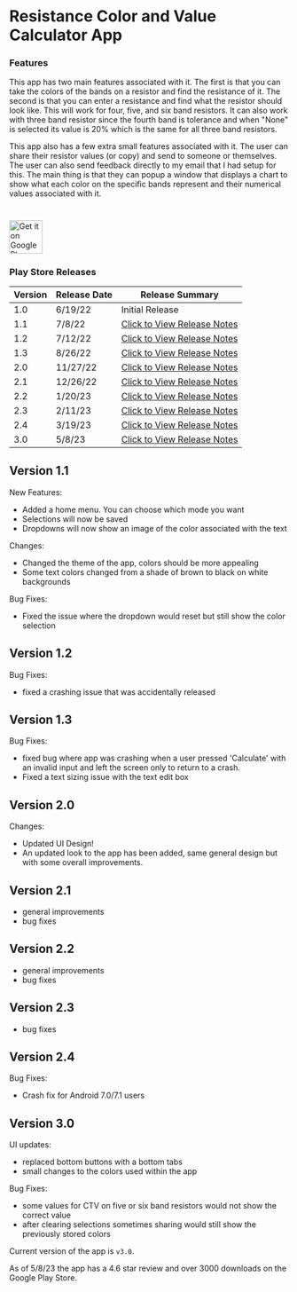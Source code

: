 # Resistance Color and Value Calculator App

### Features

This app has two main features associated with it. 
The first is that you can take the colors of the bands on a resistor and find the resistance of it.
The second is that you can enter a resistance and find what the resistor should look like.
This will work for four, five, and six band resistors. 
It can also work with three band resistor since the fourth band is tolerance and when "None" is selected its value is 20% which is the same for all three band resistors.

This app also has a few extra small features associated with it. The user can share their resistor values (or copy) and send to someone or themselves. The user can also 
send feedback directly to my email that I had setup for this. The main thing is that they can popup a window that displays a chart to show what each color on the 
specific bands represent and their numerical values associated with it.
# 
<a href="https://play.google.com/store/apps/details?id=com.brandoncano.resistancecalculator" target="_blank">
  <img alt="Get it on Google Play"
       src="https://play.google.com/intl/en_us/badges/images/generic/en-play-badge.png" height="60"/>
</a>

### Play Store Releases

| Version | Release Date | Release Summary                             |
|---------|--------------|---------------------------------------------|
| 1.0     | 6/19/22      | Initial Release                             |
| 1.1     | 7/8/22       | [Click to View Release Notes](#version-11)  |
| 1.2     | 7/12/22      | [Click to View Release Notes](#version-12)  |
| 1.3     | 8/26/22      | [Click to View Release Notes](#version-13)  |
| 2.0     | 11/27/22     | [Click to View Release Notes](#version-20)  |
| 2.1     | 12/26/22     | [Click to View Release Notes](#version-21)  |
| 2.2     | 1/20/23      | [Click to View Release Notes](#version-22)  |
| 2.3     | 2/11/23      | [Click to View Release Notes](#version-23)  |
| 2.4     | 3/19/23      | [Click to View Release Notes](#version-24)  |
| 3.0     | 5/8/23       | [Click to View Release Notes](#version-30)  |

## Version 1.1

New Features:
 - Added a home menu. You can choose which mode you want
 - Selections will now be saved
 - Dropdowns will now show an image of the color associated with the text

Changes:
 - Changed the theme of the app, colors should be more appealing
 - Some text colors changed from a shade of brown to black on white backgrounds

Bug Fixes:
 - Fixed the issue where the dropdown would reset but still show the color selection

## Version 1.2

Bug Fixes:
 - fixed a crashing issue that was accidentally released

## Version 1.3

Bug Fixes:
 - fixed bug where app was crashing when a user pressed 'Calculate' with an invalid input and left the screen only to return to a crash.
 - Fixed a text sizing issue with the text edit box
 
## Version 2.0

Changes:
 - Updated UI Design!
 - An updated look to the app has been added, same general design but with some overall improvements.

## Version 2.1

 - general improvements
 - bug fixes

## Version 2.2

 - general improvements
 - bug fixes
 
## Version 2.3

 - bug fixes
 
## Version 2.4

Bug Fixes:
 - Crash fix for Android 7.0/7.1 users 

## Version 3.0

UI updates:
 - replaced bottom buttons with a bottom tabs
 - small changes to the colors used within the app

Bug Fixes:
 - some values for CTV on five or six band resistors would not show the correct value
 - after clearing selections sometimes sharing would still show the previously stored colors

Current version of the app is `v3.0`.

As of 5/8/23 the app has a 4.6 star review and over 3000 downloads on the Google Play Store.
